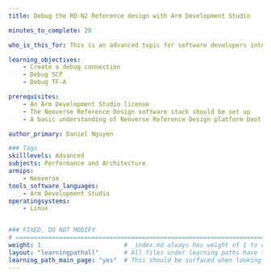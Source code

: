 ```yaml
---
title: Debug the RD-N2 Reference design with Arm Development Studio

minutes_to_complete: 20

who_is_this_for: This is an advanced topic for software developers interested in debugging the reference firmware stack.

learning_objectives: 
    - Create a debug connection
    - Debug SCP
    - Debug TF-A

prerequisites:
    - An Arm Development Studio license
    - The Neoverse Reference Design software stack should be set up
    - A basic understanding of Neoverse Reference Design platform boot

author_primary: Daniel Nguyen

### Tags
skilllevels: Advanced
subjects: Performance and Architecture
armips:
    - Neoverse
tools_software_languages:
    - Arm Development Studio
operatingsystems:
    - Linux


### FIXED, DO NOT MODIFY
# ================================================================================
weight: 1                       # _index.md always has weight of 1 to order correctly
layout: "learningpathall"       # All files under learning paths have this same wrapper
learning_path_main_page: "yes"  # This should be surfaced when looking for related content. Only set for _index.md of learning path content.
---
```

